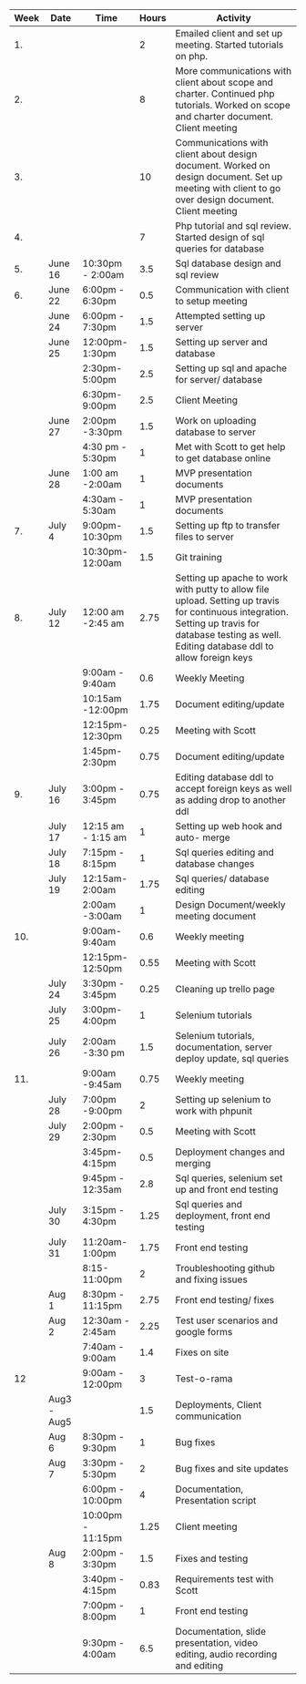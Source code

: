| Week | Date        | Time               | Hours | Activity                                                     |
| :--- | ----------- | ------------------ | ----- | ------------------------------------------------------------ |
| 1.   |             |                    | 2     | Emailed client and set up meeting. Started tutorials on php. |
| 2.   |             |                    | 8     | More communications with client about scope and charter.  Continued php tutorials. Worked on scope and charter document. Client meeting |
| 3.   |             |                    | 10    | Communications with client about design document.  Worked on design document. Set up meeting with client to go over design document. Client meeting |
| 4.   |             |                    | 7     | Php tutorial and sql review. Started design of sql queries for database |
| 5.   | June 16     | 10:30pm - 2:00am   | 3.5   | Sql database design and sql review                           |
| 6.   | June 22     | 6:00pm - 6:30pm    | 0.5   | Communication with client to setup meeting                   |
|      | June 24     | 6:00pm - 7:30pm    | 1.5   | Attempted setting up server                                  |
|      | June 25     | 12:00pm-1:30pm     | 1.5   | Setting up server and database                               |
|      |             | 2:30pm- 5:00pm     | 2.5   | Setting up sql and apache for server/ database               |
|      |             | 6:30pm-9:00pm      | 2.5   | Client Meeting                                               |
|      | June 27     | 2:00pm -3:30pm     | 1.5   | Work on uploading database to server                         |
|      |             | 4:30 pm -  5:30pm  | 1     | Met with Scott to get help to get database online            |
|      | June 28     | 1:00 am -2:00am    | 1     | MVP presentation documents                                   |
|      |             | 4:30am - 5:30am    | 1     | MVP presentation documents                                   |
| 7.   | July 4      | 9:00pm-10:30pm     | 1.5   | Setting up ftp to transfer files to server                   |
|      |             | 10:30pm-12:00am    | 1.5   | Git training                                                 |
| 8.   | July 12     | 12:00 am -2:45 am  | 2.75  | Setting up apache to work with putty to allow file upload. Setting up travis for continuous integration. Setting up travis for database testing as well. Editing database ddl to allow foreign keys |
|      |             | 9:00am - 9:40am    | 0.6   | Weekly Meeting                                               |
|      |             | 10:15am -12:00pm   | 1.75  | Document editing/update                                      |
|      |             | 12:15pm-12:30pm    | 0.25  | Meeting with Scott                                           |
|      |             | 1:45pm-2:30pm      | 0.75  | Document editing/update                                      |
| 9.   | July 16     | 3:00pm - 3:45pm    | 0.75  | Editing database ddl to accept foreign keys as well as adding drop to another ddl |
|      | July 17     | 12:15 am - 1:15 am | 1     | Setting up web hook and auto- merge                          |
|      | July 18     | 7:15pm - 8:15pm    | 1     | Sql queries editing and database changes                     |
|      | July 19     | 12:15am-2:00am     | 1.75  | Sql queries/ database editing                                |
|      |             | 2:00am -3:00am     | 1     | Design Document/weekly meeting document                      |
| 10.  |             | 9:00am-9:40am      | 0.6   | Weekly meeting                                               |
|      |             | 12:15pm-12:50pm    | 0.55  | Meeting with Scott                                           |
|      | July 24     | 3:30pm - 3:45pm    | 0.25  | Cleaning up trello page                                      |
|      | July 25     | 3:00pm-4:00pm      | 1     | Selenium tutorials                                           |
|      | July 26     | 2:00am -3:30 pm    | 1.5   | Selenium tutorials, documentation, server deploy update, sql queries |
| 11.  |             | 9:00am -9:45am     | 0.75  | Weekly meeting                                               |
|      | July 28     | 7:00pm -9:00pm     | 2     | Setting up selenium to work with phpunit                     |
|      | July 29     | 2:00pm - 2:30pm    | 0.5   | Meeting with Scott                                           |
|      |             | 3:45pm-4:15pm      | 0.5   | Deployment changes and merging                               |
|      |             | 9:45pm - 12:35am   | 2.8   | Sql queries, selenium set up and front end testing           |
|      | July 30     | 3:15pm - 4:30pm    | 1.25  | Sql queries and deployment, front end testing                |
|      | July 31     | 11:20am-1:00pm     | 1.75  | Front end testing                                            |
|      |             | 8:15-11:00pm       | 2     | Troubleshooting github and fixing issues                     |
|      | Aug 1       | 8:30pm - 11:15pm   | 2.75  | Front end testing/ fixes                                     |
|      | Aug 2       | 12:30am - 2:45am   | 2.25  | Test user scenarios and google forms                         |
|      |             | 7:40am - 9:00am    | 1.4   | Fixes on site                                                |
| 12   |             | 9:00am - 12:00pm   | 3     | Test-o-rama                                                  |
|      | Aug3 - Aug5 |                    | 1.5   | Deployments, Client communication                            |
|      | Aug 6       | 8:30pm - 9:30pm    | 1     | Bug fixes                                                    |
|      | Aug 7       | 3:30pm - 5:30pm    | 2     | Bug fixes and site updates                                   |
|      |             | 6:00pm - 10:00pm   | 4     | Documentation, Presentation script                           |
|      |             | 10:00pm - 11:15pm  | 1.25  | Client meeting                                               |
|      | Aug 8       | 2:00pm - 3:30pm    | 1.5   | Fixes and testing                                            |
|      |             | 3:40pm - 4:15pm    | 0.83  | Requirements test with Scott                                 |
|      |             | 7:00pm - 8:00pm    | 1     | Front end testing                                            |
|      |             | 9:30pm - 4:00am    | 6.5   | Documentation, slide presentation, video editing, audio recording and editing |



